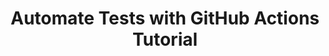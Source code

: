 ---
title: "Automate Tests with GitHub Actions Tutorial"
description: "At StackHawk, I was asked to write an end-to-end tutorial for our GitHub integration. This tutorial needed to be simple to implement, removing all barriers of entry so anyone could complete it. I created a tutorial that guides the user through the entire process and does not require any downloads or environment configurations. Afterwards, I was told to add some 'KaaKaww', applying the same voice as in other areas of the product."
tags: ["GitHub", "tutorial", "voice"]
link: "https://docs.stackhawk.com/getting-started/javaspringvulny-gh-actions/intro.html"
weight: 3
draft: false
---